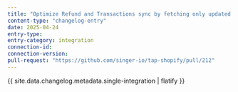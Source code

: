 ```yaml
---
title: "Optimize Refund and Transactions sync by fetching only updated parent objects"
content-type: "changelog-entry"
date: 2025-04-24
entry-type: 
entry-category: integration
connection-id: 
connection-version: 
pull-request: "https://github.com/singer-io/tap-shopify/pull/212"
---
```

{{ site.data.changelog.metadata.single-integration | flatify }}